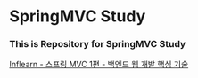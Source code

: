 # SpringMVC Study

<h3> This is Repository for SpringMVC Study </h3>
<a href = "https://www.inflearn.com/course/%EC%8A%A4%ED%94%84%EB%A7%81-mvc-1">Inflearn - 스프링 MVC 1편 - 백엔드 웹 개발 핵심 기술</a>
